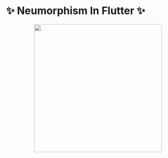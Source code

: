    # ✨ Neumorphism In Flutter ✨
   
<p align="center">
  <img src="https://github.com/vishweshsoni/NeumorphicRemoteController/blob/master/gifs/TILRNp1vNwddmtgeD9.gif" width="350">
</p>
